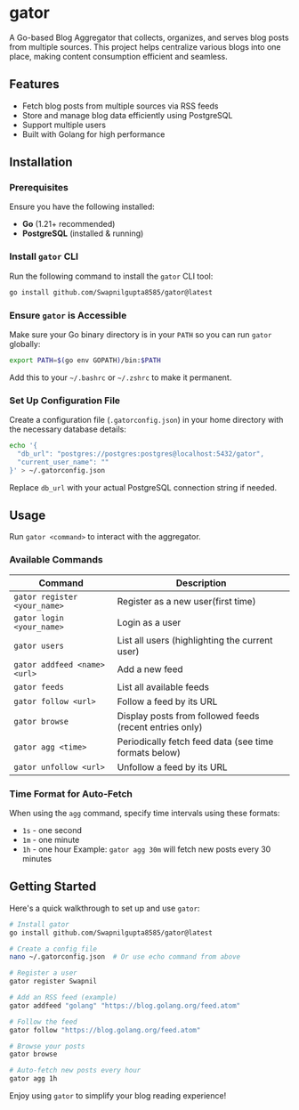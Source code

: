 # gator

A Go-based Blog Aggregator that collects, organizes, and serves blog posts from multiple sources. This project helps centralize various blogs into one place, making content consumption efficient and seamless.

## Features
- Fetch blog posts from multiple sources via RSS feeds
- Store and manage blog data efficiently using PostgreSQL
- Support multiple users
- Built with Golang for high performance

## Installation

### Prerequisites
Ensure you have the following installed:
- **Go** (1.21+ recommended)
- **PostgreSQL** (installed & running)

### Install `gator` CLI
Run the following command to install the `gator` CLI tool:

```sh
go install github.com/Swapnilgupta8585/gator@latest
```

### Ensure `gator` is Accessible
Make sure your Go binary directory is in your `PATH` so you can run `gator` globally:

```bash
export PATH=$(go env GOPATH)/bin:$PATH
```
Add this to your `~/.bashrc` or `~/.zshrc` to make it permanent.

### Set Up Configuration File
Create a configuration file (`.gatorconfig.json`) in your home directory with the necessary database details:

```bash
echo '{
  "db_url": "postgres://postgres:postgres@localhost:5432/gator",
  "current_user_name": ""
}' > ~/.gatorconfig.json
```

Replace `db_url` with your actual PostgreSQL connection string if needed.

## Usage
Run `gator <command>` to interact with the aggregator.

### Available Commands

| Command                                | Description |
|----------------------------------------|-------------|
| `gator register <your_name>`           | Register as a new user(first time) |
| `gator login <your_name>`              | Login as a user |
| `gator users`                          | List all users (highlighting the current user) |
| `gator addfeed <name> <url>`           | Add a new feed |
| `gator feeds`                          | List all available feeds |
| `gator follow <url>`                   | Follow a feed by its URL |
| `gator browse`                         | Display posts from followed feeds (recent entries only) |
| `gator agg <time>`                     | Periodically fetch feed data (see time formats below) |
| `gator unfollow <url>`                 | Unfollow a feed by its URL |

### Time Format for Auto-Fetch
When using the `agg` command, specify time intervals using these formats:
- `1s` - one second
- `1m` - one minute
- `1h` - one hour
Example: `gator agg 30m` will fetch new posts every 30 minutes

## Getting Started
Here's a quick walkthrough to set up and use `gator`:

```sh
# Install gator
go install github.com/Swapnilgupta8585/gator@latest

# Create a config file
nano ~/.gatorconfig.json  # Or use echo command from above

# Register a user
gator register Swapnil

# Add an RSS feed (example)
gator addfeed "golang" "https://blog.golang.org/feed.atom"

# Follow the feed
gator follow "https://blog.golang.org/feed.atom"

# Browse your posts
gator browse

# Auto-fetch new posts every hour
gator agg 1h

```
Enjoy using `gator` to simplify your blog reading experience! 
